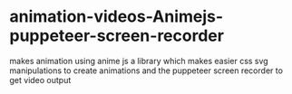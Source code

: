 # animation-videos-Animejs-puppeteer-screen-recorder
makes animation using anime js a library which makes easier css svg manipulations to create animations and the puppeteer screen recorder to get video output
